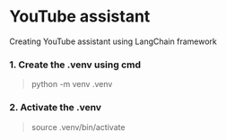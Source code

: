 # YouTube assistant
 Creating YouTube assistant using LangChain framework

### 1. Create the .venv using cmd
 > python -m venv .venv

### 2. Activate the .venv
 > source .venv/bin/activate
